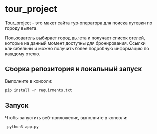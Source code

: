 # tour_project

Tour_project - это макет сайта тур-оператора для поиска путевки по городу вылета.

Пользователь выбирает город вылета и получает список отелей, которые на данный момент доступны для бронирования. 
Ссылки кликабельны и можно получить более подробную информацию по каждому отелю. 

## Сборка репозитория и локальный запуск

Выполните в консоли:

``` git clone https://github.com/imaevam/tour_project.git
pip install -r requirments.txt
```

## Запуск
Чтобы запустить веб-приложение, выполните в консоли:


```  python3 app.py  ```
